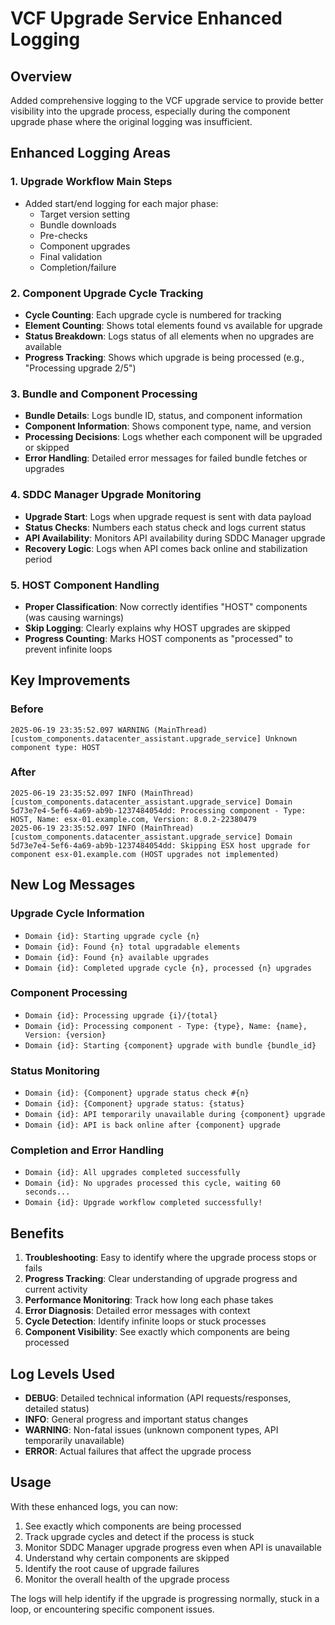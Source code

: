 # VCF Upgrade Service Enhanced Logging

## Overview
Added comprehensive logging to the VCF upgrade service to provide better visibility into the upgrade process, especially during the component upgrade phase where the original logging was insufficient.

## Enhanced Logging Areas

### 1. Upgrade Workflow Main Steps
- Added start/end logging for each major phase:
  - Target version setting
  - Bundle downloads
  - Pre-checks
  - Component upgrades
  - Final validation
  - Completion/failure

### 2. Component Upgrade Cycle Tracking
- **Cycle Counting**: Each upgrade cycle is numbered for tracking
- **Element Counting**: Shows total elements found vs available for upgrade
- **Status Breakdown**: Logs status of all elements when no upgrades are available
- **Progress Tracking**: Shows which upgrade is being processed (e.g., "Processing upgrade 2/5")

### 3. Bundle and Component Processing
- **Bundle Details**: Logs bundle ID, status, and component information
- **Component Information**: Shows component type, name, and version
- **Processing Decisions**: Logs whether each component will be upgraded or skipped
- **Error Handling**: Detailed error messages for failed bundle fetches or upgrades

### 4. SDDC Manager Upgrade Monitoring
- **Upgrade Start**: Logs when upgrade request is sent with data payload
- **Status Checks**: Numbers each status check and logs current status
- **API Availability**: Monitors API availability during SDDC Manager upgrade
- **Recovery Logic**: Logs when API comes back online and stabilization period

### 5. HOST Component Handling
- **Proper Classification**: Now correctly identifies "HOST" components (was causing warnings)
- **Skip Logging**: Clearly explains why HOST upgrades are skipped
- **Progress Counting**: Marks HOST components as "processed" to prevent infinite loops

## Key Improvements

### Before
```
2025-06-19 23:35:52.097 WARNING (MainThread) [custom_components.datacenter_assistant.upgrade_service] Unknown component type: HOST
```

### After
```
2025-06-19 23:35:52.097 INFO (MainThread) [custom_components.datacenter_assistant.upgrade_service] Domain 5d73e7e4-5ef6-4a69-ab9b-1237484054dd: Processing component - Type: HOST, Name: esx-01.example.com, Version: 8.0.2-22380479
2025-06-19 23:35:52.097 INFO (MainThread) [custom_components.datacenter_assistant.upgrade_service] Domain 5d73e7e4-5ef6-4a69-ab9b-1237484054dd: Skipping ESX host upgrade for component esx-01.example.com (HOST upgrades not implemented)
```

## New Log Messages

### Upgrade Cycle Information
- `Domain {id}: Starting upgrade cycle {n}`
- `Domain {id}: Found {n} total upgradable elements`
- `Domain {id}: Found {n} available upgrades`
- `Domain {id}: Completed upgrade cycle {n}, processed {n} upgrades`

### Component Processing
- `Domain {id}: Processing upgrade {i}/{total}`
- `Domain {id}: Processing component - Type: {type}, Name: {name}, Version: {version}`
- `Domain {id}: Starting {component} upgrade with bundle {bundle_id}`

### Status Monitoring
- `Domain {id}: {Component} upgrade status check #{n}`
- `Domain {id}: {Component} upgrade status: {status}`
- `Domain {id}: API temporarily unavailable during {component} upgrade`
- `Domain {id}: API is back online after {component} upgrade`

### Completion and Error Handling
- `Domain {id}: All upgrades completed successfully`
- `Domain {id}: No upgrades processed this cycle, waiting 60 seconds...`
- `Domain {id}: Upgrade workflow completed successfully!`

## Benefits

1. **Troubleshooting**: Easy to identify where the upgrade process stops or fails
2. **Progress Tracking**: Clear understanding of upgrade progress and current activity
3. **Performance Monitoring**: Track how long each phase takes
4. **Error Diagnosis**: Detailed error messages with context
5. **Cycle Detection**: Identify infinite loops or stuck processes
6. **Component Visibility**: See exactly which components are being processed

## Log Levels Used

- **DEBUG**: Detailed technical information (API requests/responses, detailed status)
- **INFO**: General progress and important status changes
- **WARNING**: Non-fatal issues (unknown component types, API temporarily unavailable)
- **ERROR**: Actual failures that affect the upgrade process

## Usage

With these enhanced logs, you can now:
1. See exactly which components are being processed
2. Track upgrade cycles and detect if the process is stuck
3. Monitor SDDC Manager upgrade progress even when API is unavailable
4. Understand why certain components are skipped
5. Identify the root cause of upgrade failures
6. Monitor the overall health of the upgrade process

The logs will help identify if the upgrade is progressing normally, stuck in a loop, or encountering specific component issues.
